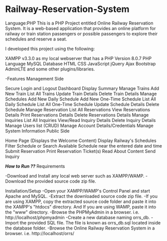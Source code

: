# Railway-Reservation-System
Language:PHP
This is a PHP Project entitled Online Railway Reservation System. It is a web-based application that provides an online platform for railway or train station passengers or possible passengers to explore their schedules and reserve a seat.

I developed this project using the following:

 
XAMPP v3.3.0 as my local webserver that has a PHP Version 8.0.7
PHP Language
MySQL Database
HTML
CSS
JavaScript
jQuery
Ajax
Bootstrap
AdminLTE
and some other plugins/libraries.

-Features
Management Side

Secure Login and Logout
Dashboard
Display Summary
Manage Trains
Add New Train
List All Trains
Update Train Details
Delete Train Details
Manage Schedules
Add New Daily Schedule
Add New One-Time Schedule
List All Daily Schedule
List All One-Time Schedule
Update Schedule Details
Delete Schedule
Manage Reservation
List All Reservations
View Reservations Details
Print Reservations Details
Delete Reservations Details
Manage Inquiries
List All Inquiries
View/Read Inquiry Details
Delete Inquiry Details
Manage Users list (CRUD)
Manage Account Details/Credentials
Manage System Information
Public Side

Home Page (Displays the Welcome Content)
Display Railway's Schedules
Filter Schedule or Search Available Schedule near the entered date and time
Submit Reservation
Print Reservation Ticket(s)
Read About Content
Send Inquiry


***How to Run ??***
Requirements

-Download and Install any local web server such as XAMPP/WAMP.
-Download the provided source code zip file.

Installation/Setup
-Open your XAMPP/WAMP's Control Panel and start Apache and MySQL.
-Extract the downloaded source code zip file.
-If you are using XAMPP, copy the extracted source code folder and paste it into the XAMPP's "htdocs" directory. And If you are using WAMP, paste it into the "www" directory.
-Browse the PHPMyAdmin in a browser. i.e. http://localhost/phpmyadmin
-Create a new database naming orrs_db.
-Import the provided SQL file. The file is known as orrs_db.sql located inside the database folder.
-Browse the Online Railway Reservation System in a browser. i.e. http://localhost/orrs/

